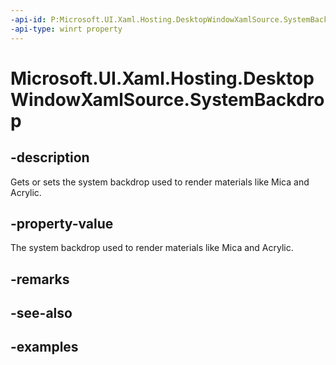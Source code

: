 ```yaml
---
-api-id: P:Microsoft.UI.Xaml.Hosting.DesktopWindowXamlSource.SystemBackdrop
-api-type: winrt property
---
```


# Microsoft.UI.Xaml.Hosting.DesktopWindowXamlSource.SystemBackdrop

<!--
public Microsoft.UI.Xaml.Media.SystemBackdrop SystemBackdrop { get; set; }
-->

## -description

Gets or sets the system backdrop used to render materials like Mica and Acrylic.

## -property-value

The system backdrop used to render materials like Mica and Acrylic.

## -remarks

## -see-also

## -examples
